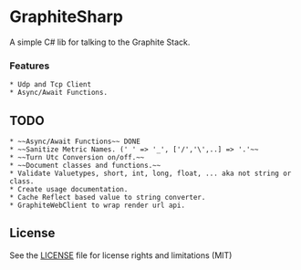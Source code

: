 # GraphiteSharp

A simple C# lib for talking to the Graphite Stack. 

### Features
	* Udp and Tcp Client
	* Async/Await Functions.

## TODO	
	* ~~Async/Await Functions~~ DONE
	* ~~Sanitize Metric Names. (' ' => '_', ['/','\',..] => '.'~~
	* ~~Turn Utc Conversion on/off.~~
	* ~~Document classes and functions.~~
	* Validate Valuetypes, short, int, long, float, ... aka not string or class.	
	* Create usage documentation.
	* Cache Reflect based value to string converter.
	* GraphiteWebClient to wrap render url api.	
	
## License

See the [LICENSE](LICENSE.md) file for license rights and limitations (MIT)